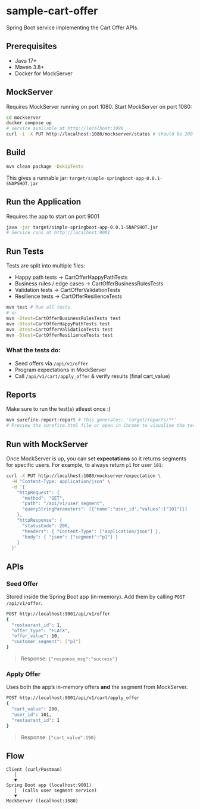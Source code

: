 # sample-cart-offer

Spring Boot service implementing the Cart Offer APIs.

## Prerequisites

- Java 17+
- Maven 3.8+
- Docker for MockServer

## MockServer

Requires MockServer running on port 1080. Start MockServer on port 1080:

```bash
cd mockserver
docker compose up
# service available at http://localhost:1080
curl -i -X PUT http://localhost:1080/mockserver/status # should be 200
```

## Build

```bash
mvn clean package -DskipTests
```

This gives a runnable jar: `target/simple-springboot-app-0.0.1-SNAPSHOT.jar`

## Run the Application

Requires the app to start on port 9001

```bash
java -jar target/simple-springboot-app-0.0.1-SNAPSHOT.jar
# Service runs at http://localhost:9001
```

## Run Tests

Tests are split into multiple files:

- Happy path tests -> CartOfferHappyPathTests
- Business rules / edge cases -> CartOfferBusinessRulesTests
- Validation tests -> CartOfferValidationTests
- Resilience tests -> CartOfferResilienceTests

```bash
mvn test # Run all tests
# or
mvn -Dtest=CartOfferBusinessRulesTests test
mvn -Dtest=CartOfferHappyPathTests test
mvn -Dtest=CartOfferValidationTests test
mvn -Dtest=CartOfferResilienceTests test
```

### What the tests do:

- Seed offers via `/api/v1/offer`
- Program expectations in MockServer
- Call `/api/v1/cart/apply_offer` & verify results (final cart_value)

## Reports

Make sure to run the test(s) atleast once :)

```bash
mvn surefire-report:report # This generates: 'target/reports/**'
# Preview the surefire.html file or open in Chrome to visualise the test results
```

## Run with MockServer

Once MockServer is up, you can set **expectations** so it returns segments for specific users. For example, to always return `p1` for user `101`:

```bash
curl -X PUT http://localhost:1080/mockserver/expectation \
  -H "Content-Type: application/json" \
  -d '{
    "httpRequest": {
      "method": "GET",
      "path": "/api/v1/user_segment",
      "queryStringParameters": [{"name":"user_id","values":["101"]}]
    },
    "httpResponse": {
      "statusCode": 200,
      "headers": { "Content-Type": ["application/json"] },
      "body": { "json": {"segment":"p1"} }
    }
  }'
```

## APIs

### Seed Offer

Stored inside the Spring Boot app (in-memory). Add them by calling `POST /api/v1/offer`.

```bash
POST http://localhost:9001/api/v1/offer
{
  "restaurant_id": 1,
  "offer_type": "FLATX",
  "offer_value": 10,
  "customer_segment": ["p1"]
}
```

> Response: `{"response_msg":"success"}`

### Apply Offer

Uses both the app’s in-memory offers **and** the segment from MockServer.

```bash
POST http://localhost:9001/api/v1/cart/apply_offer
{
  "cart_value": 200,
  "user_id": 101,
  "restaurant_id": 1
}
```

> Response: `{"cart_value":190}`

## Flow

```
Client (curl/Postman)
   │
   ▼
Spring Boot app (localhost:9001)
   │  (calls user segment service)
   ▼
MockServer (localhost:1080)
```

